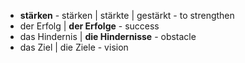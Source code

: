 
- **stärken** - stärken | stärkte | gestärkt - to strengthen 
- der Erfolg | **der Erfolge** - success
- das Hindernis | **die Hindernisse** - obstacle
- das Ziel | die Ziele - vision